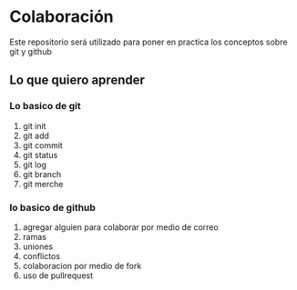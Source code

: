 # Colaboración
Este repositorio será utilizado para poner en practica los conceptos sobre git y github

## Lo que quiero aprender

### Lo basico de git
1. git init
2. git add
3. git commit
4. git status
5. git log
6. git branch
7. git merche

### lo basico de github

1. agregar alguien para colaborar por medio de correo
2. ramas
3. uniones
4. conflictos
5. colaboracion por medio de fork
6. uso de pullrequest
